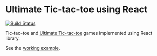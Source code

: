 # Ultimate Tic-tac-toe using React

[![Build Status](https://travis-ci.org/ldgit/react-tic-tac-toe.svg?branch=master)](https://travis-ci.org/ldgit/react-tic-tac-toe)

Tic-tac-toe and [Ultimate Tic-tac-toe](https://en.wikipedia.org/wiki/Ultimate_tic-tac-toe) games implemented using React library.

See the [working example](https://ldgit.github.io/react-tic-tac-toe/).
